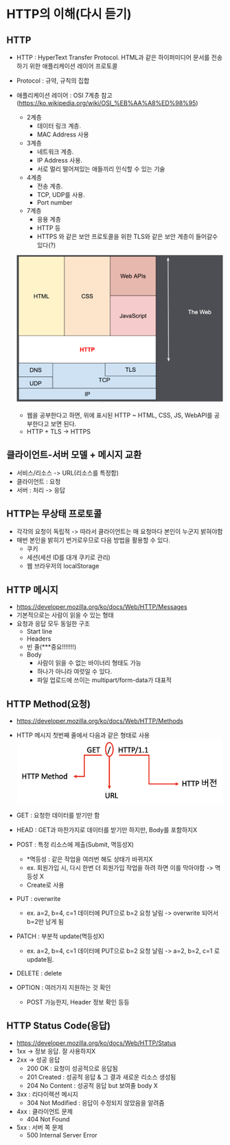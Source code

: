 # HTTP의 이해(다시 듣기)

## HTTP
- HTTP : HyperText Transfer Protocol. HTML과 같은 하이퍼미디어 문서를 전송하기 위한 애플리케이션 레이어 프로토콜
- Protocol : 규약, 규칙의 집합
- 애플리케이션 레이어 : OSI 7계층 참고(https://ko.wikipedia.org/wiki/OSI_%EB%AA%A8%ED%98%95)
  - 2계층
    - 데이터 링크 계층. 
    - MAC Address 사용
  - 3계층 
    - 네트워크 계층. 
    - IP Address 사용. 
    - 서로 멀리 떨어져있는 애들끼리 인식할 수 있는 기술
  - 4계층 
    - 전송 계층. 
    - TCP, UDP를 사용. 
    - Port number
  - 7계층
    - 응용 계층
    - HTTP 등
    - HTTPS 와 같은 보안 프로토콜을 위한 TLS와 같은 보안 계층이 들어갈수 있다(?)
  
  ![alt text](image-2.png) 
  - 웹을 공부한다고 하면, 위에 표시된 HTTP ~ HTML, CSS, JS, WebAPI를 공부한다고 보면 된다.
  - HTTP + TLS -> HTTPS

## 클라이언트-서버 모델 + 메시지 교환
- 서비스/리소스 -> URL(리소스를 특정함)
- 클라이언트 : 요청
- 서버 : 처리 -> 응답

## HTTP는 무상태 프로토콜
- 각각의 요청이 독립적 -> 따라서 클라이언트는 매 요청마다 본인이 누군지 밝혀야함
- 매번 본인을 밝히기 번거로우므로 다음 방법을 활용할 수 있다.
  - 쿠키
  - 세션(세션 ID를 대개 쿠키로 관리)
  - 웹 브라우저의 localStorage

## HTTP 메시지
- https://developer.mozilla.org/ko/docs/Web/HTTP/Messages
- 기본적으로는 사람이 읽을 수 있는 형태
- 요청과 응답 모두 동일한 구조
  - Start line 
  - Headers
  - 빈 줄(***중요!!!!!!!)
  - Body
    - 사람이 읽을 수 없는 바이너리 형태도 가능
    - 하나가 아니라 여럿일 수 있다.
    - 파일 업로드에 쓰이는 multipart/form-data가 대표적

## HTTP Method(요청)
- https://developer.mozilla.org/ko/docs/Web/HTTP/Methods
- HTTP 메시지 첫번째 줄에서 다음과 같은 형태로 사용
  ![alt text](image-3.png)

- GET : 요청한 데이터를 받기만 함
- HEAD : GET과 마찬가지로 데이터를 받기만 하지만, Body를 포함하지X
- POST : 특정 리소스에 제출(Submit, 멱등성X)
  - *멱등성 : 같은 작업을 여러번 해도 상태가 바뀌지X
  - ex. 회원가입 시, 다시 한번 더 회원가입 작업을 하려 하면 이를 막아야함 -> 멱등성 X
  - Create로 사용
- PUT : overwrite
  - ex. a=2, b=4, c=1 데이터에 PUT으로 b=2 요청 날림 -> overwrite 되어서 b=2만 남게 됨
- PATCH : 부분적 update(멱등성X)
  - ex. a=2, b=4, c=1 데이터에 PUT으로 b=2 요청 날림 -> a=2, b=2, c=1 로 update됨.
- DELETE : delete
- OPTION : 여러가지 지원하는 것 확인
  - POST 가능한지, Header 정보 확인 등등

## HTTP Status Code(응답)
- https://developer.mozilla.org/ko/docs/Web/HTTP/Status
- 1xx -> 정보 응답. 잘 사용하지X
- 2xx -> 성공 응답
  - 200 OK : 요청이 성공적으로 응답됨
  - 201 Created : 성공적 응답 & 그 결과 새로운 리소스 생성됨
  - 204 No Content : 성공적 응답 but 보여줄 body X
- 3xx : 리다이렉션 메시지
  - 304 Not Modified : 응답이 수정되지 않았음을 알려줌
- 4xx : 클라이언트 문제
  - 404 Not Found
- 5xx : 서버 쪽 문제
  - 500 Internal Server Error